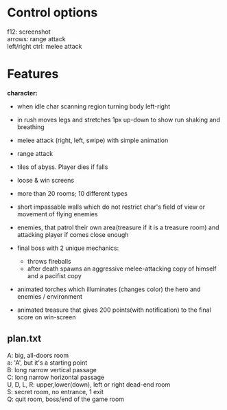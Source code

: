 Control options
================
f12: screenshot  
arrows: range attack  
left/right ctrl: melee attack  

Features
========

**character:**  
* when idle char scanning region turning body left-right  
* in rush moves legs and stretches 1px up-down to show run shaking  and breathing   
* melee attack (right, left, swipe) with simple animation  
* range attack  
  
* tiles of abyss. Player dies if falls
* loose & win screens
* more than 20 rooms; 10 different types
* short impassable walls which do not restrict char's field of view or movement of flying enemies 
* enemies, that patrol their own area(treasure if it is a treasure room) and attacking player if comes close enough 
* final boss with 2 unique mechanics:  
	* throws fireballs  
	* after death spawns an aggressive melee-attacking copy of himself and a pacifist copy  
* animated torches which illuminates (changes color) the hero and enemies / environment  
* animated treasure that gives 200 points(with notification) to the final score on win-screen


plan.txt
--------
A: big, all-doors room  
a: 'A', but it's a starting point  
B: long narrow vertical passage  
C: long narrow horizontal passage  
U, D, L, R: upper,lower(down), left or right dead-end room  
S: secret room,  no entrance, 1 exit  
Q: quit room, boss/end of the game room  
	